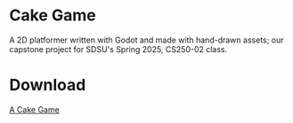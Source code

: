# Cake Game
A 2D platformer written with Godot and made with hand-drawn assets; our capstone project for SDSU's Spring 2025, CS250-02 class.

# Download
[A Cake Game]()
